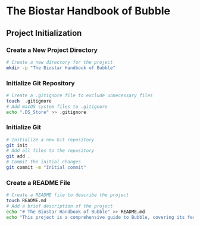 # The Biostar Handbook of Bubble
## Project Initialization

### Create a New Project Directory
```bash
# Create a new directory for the project
mkdir -p "The Biostar Handbook of Bubble"
```

### Initialize Git Repository
```bash
# Create a .gitignore file to exclude unnecessary files
touch  .gitignore
# Add macOS system files to .gitignore
echo ".DS_Store" >> .gitignore
```
### Initialize Git
```bash
# Initialize a new Git repository
git init
# Add all files to the repository
git add .
# Commit the initial changes
git commit -m "Initial commit"
```
### Create a README File
```bash
# Create a README file to describe the project
touch README.md
# Add a brief description of the project
echo "# The Biostar Handbook of Bubble" >> README.md
echo "This project is a comprehensive guide to Bubble, covering its features, functionalities, and best practices." >> README.md
```